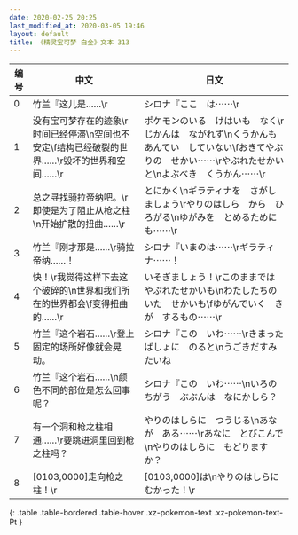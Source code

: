 ```yaml
---
date: 2020-02-25 20:25
last_modified_at: 2020-03-05 19:46
layout: default
title: 《精灵宝可梦 白金》文本 313
---
```

| 编号 | 中文 | 日文 |
| ---- | ---- | ---- |
| 0 | 竹兰『这儿是……\r | シロナ『ここ　は⋯⋯\r |
| 1 | 没有宝可梦存在的迹象\r时间已经停滞\n空间也不安定\f结构已经破裂的世界……\r毁坏的世界和空间……\r | ポケモンのいる　けはいも　なく\rじかんは　ながれず\nくうかんも　あんてい　していない\fおきてやぶりの　せかい⋯⋯\rやぶれたせかい　と\nよぶべき　くうかん⋯⋯\r |
| 2 | 总之寻找骑拉帝纳吧。\r即使是为了阻止从枪之柱\n开始扩散的扭曲……\r | とにかく\nギラティナを　さがしましょう\rやりのはしら　から　ひろがる\nゆがみを　とめるためにも⋯⋯\r |
| 3 | 竹兰『刚才那是……\r骑拉帝纳……！ | シロナ『いまのは⋯⋯\rギラティナ⋯⋯！ |
| 4 | 快！\r我觉得这样下去这个破碎的\n世界和我们所在的世界都会\f变得扭曲的……\r | いそぎましょう！\rこのままでは　やぶれたせかいも\nわたしたちの　いた　せかいも\fゆがんでいく　きが　するもの⋯⋯\r |
| 5 | 竹兰『这个岩石……\r登上固定的场所好像就会晃动。 | シロナ『この　いわ⋯⋯\rきまった　ばしょに　のると\nうごきだすみたいね |
| 6 | 竹兰『这个岩石……\n颜色不同的部位是怎么回事呢？ | シロナ『この　いわ⋯⋯\nいろのちがう　ぶぶんは　なにかしら？ |
| 7 | 有一个洞和枪之柱相通……\r要跳进洞里回到枪之柱吗？ | やりのはしらに　つうじる\nあなが　ある⋯⋯\rあなに　とびこんで\nやりのはしらに　もどりますか？ |
| 8 | [0103,0000]走向枪之柱！\r | [0103,0000]は\nやりのはしらに　むかった！\r |
{: .table .table-bordered .table-hover .xz-pokemon-text .xz-pokemon-text-Pt }